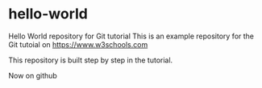 # hello-world
Hello World repository for Git tutorial
This is an example repository for the Git tutoial on https://www.w3schools.com

This repository is built step by step in the tutorial.

Now on github
